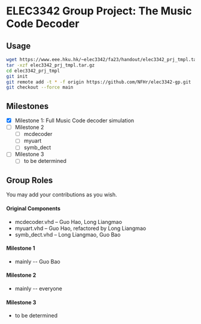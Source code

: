 # ELEC3342 Group Project: The Music Code Decoder

## Usage

```bash
wget https://www.eee.hku.hk/~elec3342/fa23/handout/elec3342_prj_tmpl.tar.gz
tar -xzf elec3342_prj_tmpl.tar.gz
cd elec3342_prj_tmpl
git init
git remote add -t * -f origin https://github.com/NFHr/elec3342-gp.git
git checkout --force main
```

## Milestones

- [x] Milestone 1: Full Music Code decoder simulation
- [ ] Milestone 2
  - [ ] mcdecoder
  - [ ] myuart
  - [ ] symb_dect
- [ ] Milestone 3
  - [ ] to be determined

## Group Roles

You may add your contributions as you wish.

#### Original Components

- mcdecoder.vhd – Guo Hao, Long Liangmao
- myuart.vhd – Guo Hao, refactored by Long Liangmao
- symb_dect.vhd – Long Liangmao, Guo Bao

#### Milestone 1

- mainly -- Guo Bao

#### Milestone 2

- mainly -- everyone

#### Milestone 3

- to be determined